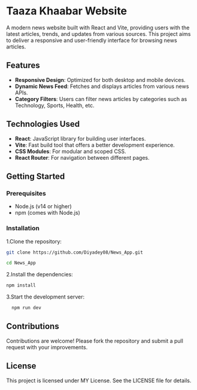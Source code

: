 # Taaza Khaabar Website

A modern news website built with React and Vite, providing users with the latest articles, trends, and updates from various sources. This project aims to deliver a responsive and user-friendly interface for browsing news articles.

## Features

- **Responsive Design**: Optimized for both desktop and mobile devices.
- **Dynamic News Feed**: Fetches and displays articles from various news APIs.
- **Category Filters**: Users can filter news articles by categories such as Technology, Sports, Health, etc.


## Technologies Used

- **React**: JavaScript library for building user interfaces.
- **Vite**: Fast build tool that offers a better development experience.
- **CSS Modules**: For modular and scoped CSS.
- **React Router**: For navigation between different pages.

## Getting Started

### Prerequisites

- Node.js (v14 or higher)
- npm (comes with Node.js)

### Installation



1.Clone the repository:

```bash 
git clone https://github.com/Diyadey08/News_App.git
```
```bash
cd News_App
```
2.Install the dependencies:
```bash
npm install
```
3.Start the development server:

```bash
  npm run dev
```




## Contributions
Contributions are welcome! Please fork the repository and submit a pull request with your improvements.

## License
This project is licensed under MY License. See the LICENSE file for details.
